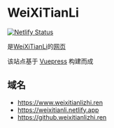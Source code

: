 # WeiXiTianLi

[![Netlify Status](https://api.netlify.com/api/v1/badges/0adbff58-79ac-491c-80db-4187c2be55a0/deploy-status)](https://app.netlify.com/sites/weixitianli/deploys)

是[WeiXiTianLi](https://github.com/WeiXiTianLi)的[网页](https://weixitianlizhi.ren)

该站点基于 [Vuepress](https://v2.vuepress.vuejs.org/zh/) 构建而成

## 域名

- https://www.weixitianlizhi.ren
- https://weixitianli.netlify.app
- https://github.weixitianlizhi.ren
